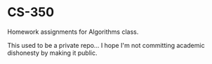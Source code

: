 # CS-350
Homework assignments for Algorithms class.

This used to be a private repo... I hope I'm not committing academic dishonesty by making it public.
